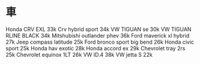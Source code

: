 車
===
Honda CRV EXL 33k
Crv hybrid sport 34k
VW TIGUAN se 30k
VW TIGUAN RLINE BLACK 34k
Mitshubishi outlander phev 36k
Ford maverick xl hybrid 27k
Jeep compass latitude 25k
Ford bronco sport big bend 26k
Honda civic sport 25k
Honda hav exotic 28k
Honda accord ex 29k
Chevrolet tray 2rs 25k
Chevrolet equinox  1LT 26k
VW ID.4 38k
VW jetta S 22k
